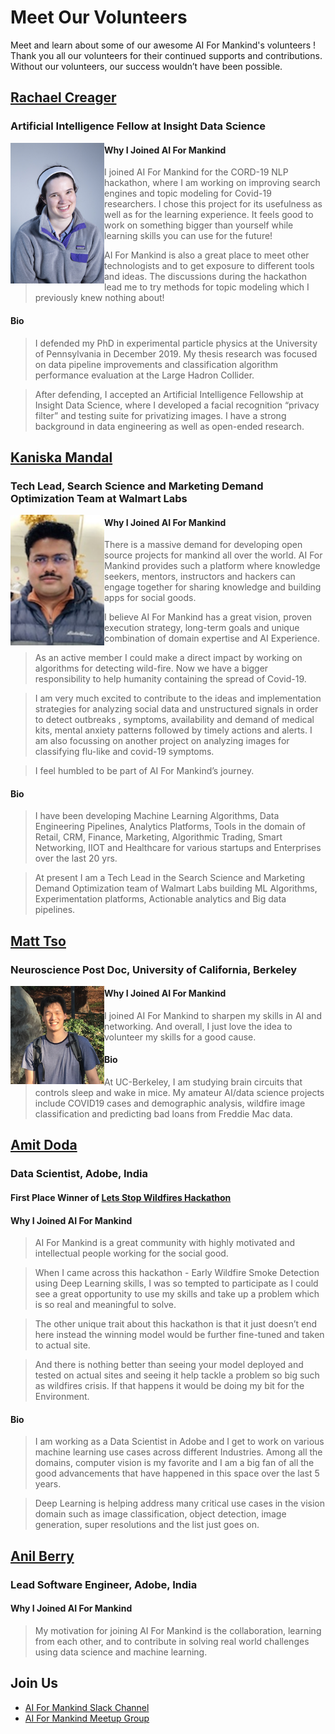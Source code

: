 # Meet Our Volunteers
Meet and learn about some of our awesome AI For Mankind's volunteers ! Thank you all our volunteers for their continued supports and contributions. Without our volunteers, our success wouldn’t have been possible.

## [Rachael Creager](https://www.linkedin.com/in/rccreager/) 
### Artificial Intelligence Fellow at Insight Data Science

<img src="rachael_creager.jpg" alt="Rachael Creager" align="left" width="150"/>

#### Why I Joined AI For Mankind
>I joined AI For Mankind for the CORD-19 NLP hackathon, where I am working on improving search engines and topic modeling for Covid-19 researchers. 
I chose this project for its usefulness as well as for the learning experience. It feels good to work on something bigger than yourself while learning skills you can use for the future! 

>AI For Mankind is also a great place to meet other technologists and to get exposure to different tools and ideas. 
The discussions during the hackathon lead me to try methods for topic modeling which I previously knew nothing about!

#### Bio
>I defended my PhD in experimental particle physics at the University of Pennsylvania in December 2019. 
My thesis research was focused on data pipeline improvements and classification algorithm performance evaluation 
at the Large Hadron Collider. 

>After defending, I accepted an Artificial Intelligence Fellowship at Insight Data Science, where I developed a facial recognition “privacy filter” and testing suite for privatizing images. 
I have a strong background in data engineering as well as open-ended research.

## [Kaniska Mandal](https://www.linkedin.com/in/kaniskamandal/) 
### Tech Lead, Search Science and Marketing Demand Optimization Team at Walmart Labs 

<img src="kaniska_profile.jpg" alt="Kaniska Mandal" align="left" width="150"/>

#### Why I Joined AI For Mankind
>There is a massive demand for developing open source projects for mankind all over the world. 
AI For Mankind provides such a platform where knowledge seekers, mentors, instructors and hackers can engage together for 
sharing knowledge and building apps for social goods. 

>I believe AI For Mankind has a great vision, proven execution strategy, long-term goals and unique combination of domain expertise 
and AI Experience. 

>As an active member I could make a direct impact by working on algorithms for detecting wild-fire. Now we have a bigger responsibility 
to help humanity containing the spread of Covid-19. 

>I am very much excited to contribute to the ideas and implementation strategies for analyzing social data and unstructured signals in order to detect outbreaks , symptoms, availability and demand of medical kits, mental anxiety patterns followed by timely actions and alerts.
I am also focussing on another project on analyzing images for classifying flu-like and covid-19 symptoms.

>I feel humbled to be part of AI For Mankind’s journey.

#### Bio
>I have been developing Machine Learning Algorithms, Data Engineering Pipelines, Analytics Platforms, Tools in the domain of Retail, CRM, 
Finance, Marketing, Algorithmic Trading, Smart Networking, IIOT and Healthcare for various startups and Enterprises over the last 20 yrs. 

>At present I am a Tech Lead in the Search Science and Marketing Demand Optimization team of Walmart Labs 
building ML Algorithms, Experimentation platforms, Actionable analytics and Big data pipelines.


## [Matt Tso](https://www.linkedin.com/in/matttso/)
### Neuroscience Post Doc, University of California, Berkeley

<img src="matt_tso.png" alt="Matt Tso" align="left" width="150"/>

#### Why I Joined AI For Mankind
>I joined AI For Mankind to sharpen my skills in AI and networking. And overall, I just love the idea to volunteer my skills 
for a good cause. 

#### Bio
>At UC-Berkeley, I am studying brain circuits that controls sleep and wake in mice. My amateur AI/data science projects include COVID19 cases and demographic analysis, wildfire image classification and predicting bad loans from Freddie Mac data.



## [Amit Doda](https://www.linkedin.com/in/amit-doda/) 
### Data Scientist, Adobe, India
#### First Place Winner of [Lets Stop Wildfires Hackathon](https://aiformankind.org/lets-stop-wildfires-hackathon/)

#### Why I Joined AI For Mankind
>AI For Mankind is a great community with highly motivated and intellectual people working for the social good. 

>When I came across this hackathon - Early Wildfire Smoke Detection using Deep Learning skills, I was so tempted to participate
as I could see a great opportunity to use my skills and take up a problem which is so real and meaningful to solve. 

>The other unique trait about this hackathon is that it just doesn’t end here instead the winning model would be 
further fine-tuned and taken to actual site. 

>And there is nothing better than seeing your model deployed and tested on actual sites and seeing it help tackle a problem so big such as wildfires crisis. 
If that happens it would be doing my bit for the Environment.

#### Bio
>I am working as a Data Scientist in Adobe and I get to work on various machine learning use cases across different Industries. 
Among all the domains, computer vision is my favorite and I am a big fan of all the good advancements that 
have happened in this space over the last 5 years. 

>Deep Learning is helping address many critical use cases in the vision domain such as image classification, 
object detection, image generation, super resolutions and the list just goes on.

## [Anil Berry](https://www.linkedin.com/in/anil-berry-58835b1a/)
### Lead Software Engineer, Adobe, India

#### Why I Joined AI For Mankind
>My motivation for joining AI For Mankind is the collaboration, learning from each other, and to contribute in 
solving real world challenges using data science and machine learning.

## Join Us
- [AI For Mankind Slack Channel](https://tinyurl.com/vch2z68)
- [AI For Mankind Meetup Group](https://www.meetup.com/AI-for-Mankind/)
